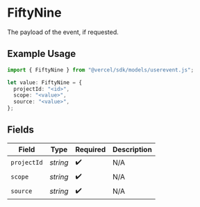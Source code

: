 # FiftyNine

The payload of the event, if requested.

## Example Usage

```typescript
import { FiftyNine } from "@vercel/sdk/models/userevent.js";

let value: FiftyNine = {
  projectId: "<id>",
  scope: "<value>",
  source: "<value>",
};
```

## Fields

| Field              | Type               | Required           | Description        |
| ------------------ | ------------------ | ------------------ | ------------------ |
| `projectId`        | *string*           | :heavy_check_mark: | N/A                |
| `scope`            | *string*           | :heavy_check_mark: | N/A                |
| `source`           | *string*           | :heavy_check_mark: | N/A                |
